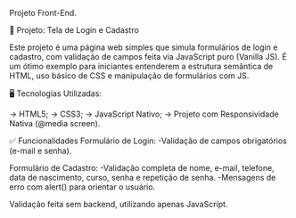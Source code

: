 Projeto Front-End.

📌 Projeto: Tela de Login e Cadastro

Este projeto é uma página web simples que simula formulários de login e cadastro, com validação de campos feita via JavaScript puro (Vanilla JS). É um ótimo exemplo para iniciantes entenderem a estrutura semântica de HTML, uso básico de CSS e manipulação de formulários com JS.

🖥️ Tecnologias Utilizadas:

-> HTML5;
-> CSS3;
-> JavaScript Nativo;
-> Projeto com Responsividade Nativa (@media screen).

✅ Funcionalidades
  Formulário de Login:
    -Validação de campos obrigatórios (e-mail e senha).

  Formulário de Cadastro:
    -Validação completa de nome, e-mail, telefone, data de nascimento, curso, senha e repetição de senha.
    -Mensagens de erro com alert() para orientar o usuário.
  
  Validação feita sem backend, utilizando apenas JavaScript.
